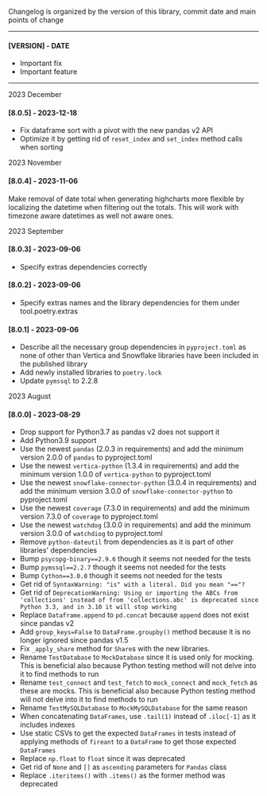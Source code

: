 Changelog is organized by the version of this library, commit date and main points of change

-----
#### [VERSION] - DATE
- Important fix
- Important feature
-----

2023 December

#### [8.0.5] - 2023-12-18
- Fix dataframe sort with a pivot with the new pandas v2 API
- Optimize it by getting rid of `reset_index` and `set_index` method calls when sorting 

2023 November

#### [8.0.4] - 2023-11-06
Make removal of date total when generating highcharts more flexible by localizing the datetime when filtering out the totals. This will work with timezone aware datetimes as well not aware ones. 

2023 September

#### [8.0.3] - 2023-09-06
- Specify extras dependencies correctly

#### [8.0.2] - 2023-09-06
- Specify extras names and the library dependencies for them under tool.poetry.extras

#### [8.0.1] - 2023-09-06
- Describe all the necessary group dependencies in `pyproject.toml` as none of other than Vertica and Snowflake libraries have been included in the published library
- Add newly installed libraries to `poetry.lock`
- Update `pymssql` to 2.2.8

2023 August

#### [8.0.0] - 2023-08-29
- Drop support for Python3.7 as pandas v2 does not support it
- Add Python3.9 support
- Use the newest `pandas` (2.0.3 in requirements) and add the minimum version 2.0.0 of `pandas` to pyproject.toml
- Use the newest `vertica-python` (1.3.4 in requirements) and add the minimum version 1.0.0 of `vertica-python`  to pyproject.toml
- Use the newest `snowflake-connector-python` (3.0.4 in requirements) and add the minimum version 3.0.0 of `snowflake-connector-python` to pyproject.toml
- Use the newest `coverage` (7.3.0 in requirements) and add the minimum version 7.3.0 of `coverage` to pyproject.toml
- Use the newest `watchdog` (3.0.0 in requirements) and add the minimum version 3.0.0 of `watchdiog` to pyproject.toml
- Remove `python-dateutil` from dependencies as it is part of other libraries' dependencies
- Bump `psycopg-binary==2.9.6` though it seems not needed for the tests
- Bump `pymssql==2.2.7` though it seems not needed for the tests
- Bump `Cython==3.0.0` though it seems not needed for the tests
- Get rid of `SyntaxWarning: "is" with a literal. Did you mean "=="?`
- Get rid of `DeprecationWarning: Using or importing the ABCs from 'collections' instead of from 'collections.abc' is deprecated since Python 3.3, and in 3.10 it will stop working`
- Replace `Dataframe.append` to `pd.concat` because `append` does not exist since pandas v2
- Add `group_keys=False` to `DataFrame.groupby()` method because it is no longer ignored since pandas v1.5
- Fix `_apply_share` method for `Share`s with the new libraries.
- Rename `TestDatabase` to `MockDatabase` since it is used only for mocking. This is beneficial also because Python testing method will not delve into it to find methods to run
- Rename `test_connect` and `test_fetch` to `mock_connect` and `mock_fetch` as these are mocks. This is beneficial also because Python testing method will not delve into it to find methods to run
- Rename `TestMySQLDatabase` to `MockMySQLDatabase` for the same reason
- When concatenating `DataFrames`, use `.tail(1)` instead of `.iloc[-1]` as it includes indexes
- Use static CSVs to get the expected `DataFrames` in tests instead of applying methods of `fireant` to a `DataFrame` to get those expected `DataFrames`
- Replace `np.float` to `float` since it was deprecated
- Get rid of `None` and `[]` as `ascending` parameters for `Pandas` class
- Replace `.iteritems()` with `.items()` as the former method was deprecated
